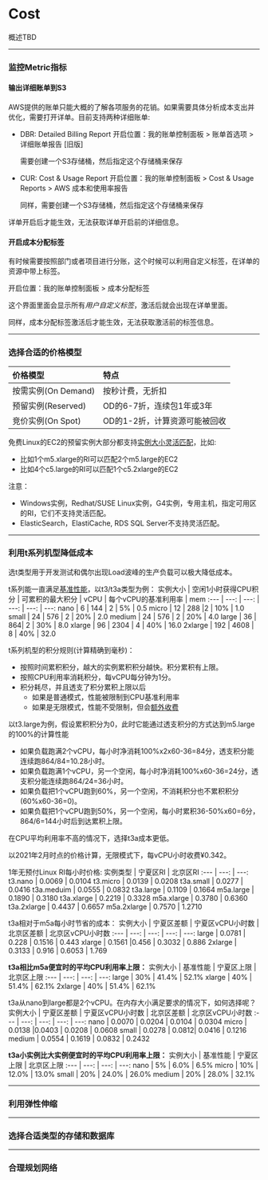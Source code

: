 # Cost
概述TBD

---
### 监控Metric指标
#### 输出详细账单到S3
AWS提供的账单只能大概的了解各项服务的花销。如果需要具体分析成本支出并优化，需要打开详单。目前支持两种详细账单:
* DBR: Detailed Billing Report
  开启位置：我的账单控制面板 > 账单首选项 > 详细账单报告 [旧版]

  需要创建一个S3存储桶，然后指定这个存储桶来保存
* CUR: Cost & Usage Report
  开启位置：我的账单控制面板 > Cost & Usage Reports > AWS 成本和使用率报告

  同样，需要创建一个S3存储桶，然后指定这个存储桶来保存

详单开启后才能生效，无法获取详单开启前的详细信息。

#### 开启成本分配标签
有时候需要按照部门或者项目进行分账，这个时候可以利用自定义标签，在详单的资源中带上标签。

开启位置：我的账单控制面板 > 成本分配标签

这个界面里面会显示所有*用户自定义标签*，激活后就会出现在详单里面。

同样，成本分配标签激活后才能生效，无法获取激活前的标签信息。

---
### 选择合适的价格模型
价格模型 | 特点
:-- | :--
按需实例(On Demand) | 按秒计费，无折扣
预留实例(Reserved) | OD的6-7折，连续包1年或3年
竞价实例(On Spot) | OD的1-2折，计算资源可能被回收

免费Linux的EC2的预留实例大部分都支持[实例大小灵活匹配](https://docs.aws.amazon.com/whitepapers/latest/cost-optimization-reservation-models/maximizing-utilization-with-size-flexibility-in-regional-reserved-instances.html)，比如:

* 比如1个m5.xlarge的RI可以匹配2个m5.large的EC2
* 比如4个c5.large的RI可以匹配1个c5.2xlarge的EC2

注意：
* Windows实例，Redhat/SUSE Linux实例，G4实例，专用主机，指定可用区的RI，它们不支持灵活匹配。
* ElasticSearch，ElastiCache, RDS SQL Server不支持灵活匹配。

---
### 利用t系列机型降低成本
选t类型用于开发测试和偶尔出现Load波峰的生产负载可以极大降低成本。

t系列能一直满足[基准性能](https://docs.aws.amazon.com/zh_cn/AWSEC2/latest/UserGuide/burstable-credits-baseline-concepts.html)，以t3/t3a类型为例：
实例大小 | 空闲1小时获得CPU积分 | 可累积的最大积分 | vCPU | 每个vCPU的基准利用率 | mem
:--- | ---: | ---: | ---: | ---: | ---:
nano | 6 | 144 | 2 | 5% | 0.5
micro | 12 | 288 |2 | 10% | 1.0
small | 24 | 576 | 2 | 20% | 2.0
medium | 24 | 576 | 2 | 20% | 4.0
large | 36 | 864| 2 | 30% | 8.0
xlarge | 96 | 2304 | 4 | 40% | 16.0
2xlarge | 192 | 4608 | 8 | 40% | 32.0

t系列机型的积分规则(计算精确到毫秒)：
* 按照时间累积积分，越大的实例累积积分越快。积分累积有上限。
* 按照CPU利用率消耗积分，每vCPU每分钟为1分。
* 积分耗尽，并且透支了积分累积上限以后
    * 如果是普通模式，性能被限制到CPU基准利用率
    * 如果是无限模式，性能不受限制，但会[额外收费](https://www.amazonaws.cn/ec2/pricing/)

以t3.large为例，假设累积积分为0，此时它能通过透支积分的方式达到m5.large的100%的计算性能
* 如果负载跑满2个vCPU，每小时净消耗100%x2x60-36=84分，透支积分能连续跑864/84=10.28小时。
* 如果负载跑满1个vCPU，另一个空闲，每小时净消耗100%x60-36=24分，透支积分能连续跑864/24=36小时。
* 如果负载把1个vCPU跑到60%，另一个空闲，不消耗积分也不累积积分(60%x60-36=0)。
* 如果负载把1个vCPU跑到50%，另一个空闲，每小时累积36-50%x60=6分，864/6=144小时后到达累积上限。

在CPU平均利用率不高的情况下，选择t3a成本更低。

以2021年2月时点的价格计算，无限模式下，每vCPU小时收费¥0.342。

1年无预付Linux RI每小时价格:
实例类型 | 宁夏区RI | 北京区RI
:--- | ---: | ---:
t3.nano | 0.0069 | 0.0104
t3.micro | 0.0139 | 0.0208
t3a.small | 0.0277 | 0.0416
t3a.meduim | 0.0555 | 0.0832
t3a.large | 0.1109 | 0.1664
m5a.large | 0.1890 | 0.3180
t3a.xlarge | 0.2219 | 0.3328
m5a.xlarge | 0.3780 | 0.6360
t3a.2xlarge | 0.4437 | 0.6657
m5a.2xlarge | 0.7570 | 1.2710

t3a相对于m5a每小时节省的成本：
实例大小 | 宁夏区差额 | 宁夏区vCPU小时数 | 北京区差额 | 北京区vCPU小时数
:--- | ---: | ---: | ---: | ---:
large | 0.0781 | 0.228 | 0.1516 | 0.443
xlarge | 0.1561 |0.456 | 0.3032 | 0.886
2xlarge | 0.3133 | 0.916 | 0.6053 | 1.769

**t3a相比m5a便宜时的平均CPU利用率上限：**
实例大小 | 基准性能 | 宁夏区上限 | 北京区上限
:--- | ---: | ---: | ---:
large | 30% | 41.4% | 52.1%
xlarge | 40% | 51.4% | 62.1%
2xlarge | 40% | 51.4% | 62.1%

t3a从nano到large都是2个vCPU。在内存大小满足要求的情况下，如何选择呢？
实例大小 | 宁夏区差额 | 宁夏区vCPU小时数 | 北京区差额 | 北京区vCPU小时数
:--- | ---: | ---: | ---: | ---:
nano | 0.0070 | 0.0204 | 0.0104 | 0.0304
micro | 0.0138 |0.0403 | 0.0208 | 0.0608
small | 0.0278 | 0.0812| 0.0416 | 0.1216
medium | 0.0554 | 0.1619 | 0.0832 | 0.2432

**t3a小实例比大实例便宜时的平均CPU利用率上限：**
实例大小 | 基准性能 | 宁夏区上限 | 北京区上限
:--- | ---: | ---: | ---:
nano | 5% | 6.0% | 6.5%
micro | 10% | 12.0% | 13.0%
small | 20% | 24.0% | 26.0%
medium | 20% | 28.0% | 32.1%

---
### 利用弹性伸缩

---
### 选择合适类型的存储和数据库

___
### 合理规划网络


